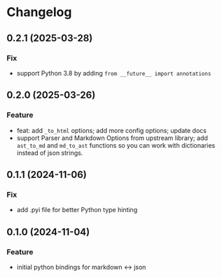 # Changelog

<!--next-version-placeholder-->

## 0.2.1 (2025-03-28)

### Fix

* support Python 3.8 by adding `from __future__ import annotations`

## 0.2.0 (2025-03-26)

### Feature

* feat: add `_to_html` options; add more config options; update docs
* support Parser and Markdown Options from upstream library; add `ast_to_md` and `md_to_ast` functions so you can work
  with dictionaries instead of json strings.

## 0.1.1 (2024-11-06)

### Fix

* add .pyi file for better Python type hinting

## 0.1.0 (2024-11-04)

### Feature

* initial python bindings for markdown <-> json
